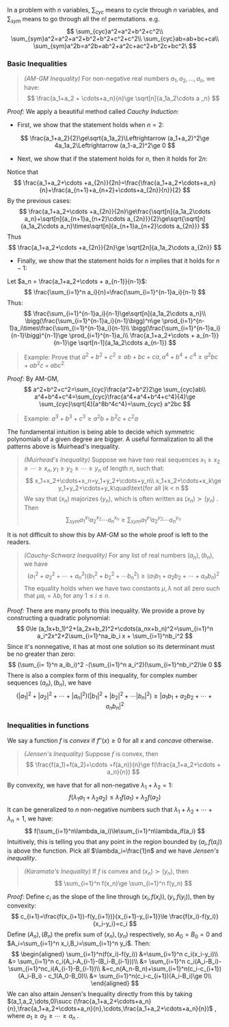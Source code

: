 In a problem with $n$ variables, $\sum_{cyc}$ means to cycle through $n$ variables, and $\sum_{sym}$ means to go through all the $n!$ permutations. e.g.
$$
\sum_{cyc}a^2=a^2+b^2+c^2\\
\sum_{sym}a^2=a^2+a^2+b^2+b^2+c^2+c^2\\
\sum_{cyc}ab=ab+bc+ca\\
\sum_{sym}a^2b=a^2b+ab^2+a^2c+ac^2+b^2c+bc^2\
$$

### Basic Inequalities

> *(AM-GM Inequality)* For non-negative real numbers $a_1,a_2,\dots,a_n$, we have:
> $$
> \frac{a_1+a_2 + \cdots+a_n}{n}\ge \sqrt[n]{a_1a_2\cdots a _n}
> $$

*Proof:* We apply a beautiful method called *Cauchy Induction*:

- First, we show that the statement holds when $n=2$:

$$
\frac{a_1+a_2}{2}\ge\sqrt{a_1a_2}\Leftrightarrow (a_1+a_2)^2\ge 4a_1a_2\Leftrightarrow (a_1-a_2)^2\ge 0
$$

- Next, we show that if the statement holds for $n$, then it holds for $2n$:

Notice that
$$
\frac{a_1+a_2+\cdots +a_{2n}}{2n}=\frac{\frac{a_1+a_2+\cdots+a_n}{n}+\frac{a_{n+1}+a_{n+2}+\cdots+a_{2n}}{n}}{2}
$$
By the previous cases:
$$
\frac{a_1+a_2+\cdots +a_{2n}}{2n}\ge\frac{\sqrt[n]{a_1a_2\cdots a_n}+\sqrt[n]{a_{n+1}a_{n+2}\cdots a_{2n}}}{2}\ge\sqrt{\sqrt[n]{a_1a_2\cdots a_n}\times\sqrt[n]{a_{n+1}a_{n+2}\cdots a_{2n}}}
$$
Thus
$$
\frac{a_1+a_2+\cdots +a_{2n}}{2n}\ge \sqrt[2n]{a_1a_2\cdots a_{2n}}
$$

- Finally, we show that the statement holds for $n$ implies that it holds for $n-1$:

Let $a_n = \frac{a_1+a_2+\cdots + a_{n-1}}{n-1}$:
$$
\frac{\sum_{i=1}^n a_i}{n}=\frac{\sum_{i=1}^{n-1}a_i}{n-1}
$$
Thus:
$$
\frac{\sum_{i=1}^{n-1}a_i}{n-1}\ge\sqrt[n]{a_1a_2\cdots a_n}\\
\bigg(\frac{\sum_{i=1}^{n-1}a_i}{n-1}\bigg)^n\ge \prod_{i=1}^{n-1}a_i\times\frac{\sum_{i=1}^{n-1}a_i}{n-1}\\
\bigg(\frac{\sum_{i=1}^{n-1}a_i}{n-1}\bigg)^{n-1}\ge \prod_{i=1}^{n-1}a_i\\
\frac{a_1+a_2+\cdots + a_{n-1}}{n-1}\ge \sqrt[n-1]{a_1a_2\cdots a_{n-1}}
$$

> Example: Prove that $a^2+b^2+c^2\ge ab+bc+ca,a^4+b^4+c^4\ge a^2bc+ab^2c+abc^2$

*Proof:* By AM-GM,
$$
a^2+b^2+c^2=\sum_{cyc}\frac{a^2+b^2}2\ge \sum_{cyc}ab\\
a^4+b^4+c^4=\sum_{cyc}\frac{a^4+a^4+b^4+c^4}{4}\ge \sum_{cyc}\sqrt[4]{a^8b^4c^4}=\sum_{cyc} a^2bc
$$

> Example: $a^3+b^3+c^3\ge a^2b+b^2c+c^2a$

The fundamental intuition is being able to decide which symmetric polynomials of a given degree are bigger. A useful formalization to all the patterns above is Muirhead's inequality.

> *(Muirhead's Inequality)* Suppose we have two real sequences $x_1\ge x_2\ge\cdots\ge x_n,y_1\ge y_2\ge\cdots\ge y_n$ of length $n$, such that:
> $$
> x_1+x_2+\cdots+x_n=y_1+y_2+\cdots+y_n\\
> x_1+x_2+\cdots+x_k\ge y_1+y_2+\cdots+y_k\quad\text{for all }k < n
> $$
> We say that $(x_n)$ majorizes $(y_n)$, which is often written as $(x_n)\succ(y_n)$ . Then
> $$
> \sum_{sym}a_1^{x_1}a_2^{x_2}\cdots a_n^{x_n}\ge \sum_{sym}a_1^{y_1}a_2^{y_2}\cdots a_n^{y_n}
> $$

It is not difficult to show this by AM-GM so the whole proof is left to the readers.

> *(Cauchy-Schwarz Inequality)* For any list of real numbers $(a_n),(b_n)$, we have
> $$
> (a_1^2+a_2^2+\cdots +a_n^2)(b_1^2+b_2^2+\cdots b_n^2)\ge (a_1b_1+a_2b_2+\cdots+a_nb_n)^2
> $$
> The equality holds when we have two constants $\mu,\lambda$ not all zero such that $\mu a_i=\lambda b_i$ for any $1\le i\le n$.

*Proof:* There are many proofs to this inequality. We provide a prove by constructing a quadratic polynomial:
$$
0\le (a_1x+b_1)^2+(a_2x+b_2)^2+\cdots(a_nx+b_n)^2=\sum_{i=1}^n a_i^2x^2+2\sum_{i=1}^na_ib_i x + \sum_{i=1}^nb_i^2
$$
Since it's nonnegative, it has at most one solution so its determinant must be no greater than zero:
$$
(\sum_{i= 1}^n a_ib_i)^2 -(\sum_{i=1}^n a_i^2)(\sum_{i=1}^nb_i^2)\le 0
$$
There is also a complex form of this inequality, for complex number sequences $(a_n),(b_n)$, we have
$$
(|a_1|^2+|a_2|^2+\cdots +|a_n|^2)(|b_1|^2+|b_2|^2+\cdots |b_n|^2)\ge |a_1b_1+a_2b_2+\cdots +a_nb_n|^2
$$

### Inequalities in functions

We say a function $f$ is *convex* if $f''(x)\ge 0$ for all $x$ and *concave* otherwise.

> *(Jensen's Inequality)* Suppose $f$ is convex, then
> $$
> \frac{f(a_1)+f(a_2)+\cdots +f(a_n)}{n}\ge f(\frac{a_1+a_2+\cdots + a_n}{n})
> $$

By convexity, we have that for all non-negative $\lambda_1+\lambda_2 = 1$:
$$
f(\lambda_1 a_1+\lambda_2a_2)\le \lambda_1f(a_1) +\lambda_2f(a_2)
$$
It can be generalized to $n$ non-negative numbers such that $\lambda_1+\lambda_2+\cdots +\lambda_n = 1$, we have:
$$
f(\sum_{i=1}^n\lambda_ia_i)\le\sum_{i=1}^n\lambda_if(a_i)
$$
Intuitively, this is telling you that any point in the region bounded by $(a_i,f(a_i))$ is above the function. Pick all $\lambda_i=\frac{1}n$ and we have *Jensen's inequality*.

> *(Karamata's Inequality)* If $f$ is convex and $(x_n)\succ (y_n)$, then
> $$
> \sum_{i=1}^n f(x_n)\ge \sum_{i=1}^n f(y_n)
> $$

*Proof:* Define $c_i$ as the slope of the line through $(x_i,f(x_i)),(y_i,f(y_i))$, then by convexity:
$$
c_{i+1}=\frac{f(x_{i+1})-f(y_{i+1})}{x_{i+1}-y_{i+1}}\le \frac{f(x_i)-f(y_i)}{x_i-y_i}=c_i
$$
Define $(A_n),(B_n)$ the prefix sum of $(x_n),(y_n)$ respectively, so $A_0=B_0=0$ and $A_i=\sum_{i=1}^n x_i,B_i=\sum_{i=1}^n y_i$. Then:
$$
\begin{aligned}
\sum_{i=1}^n(f(x_i)-f(y_i)) &=\sum_{i=1}^n c_i(x_i-y_i)\\
&= \sum_{i=1}^n c_i(A_i-A_{i-1}-(B_i-B_{i-1}))\\
&= \sum_{i=1}^n c_i(A_i-B_i)-\sum_{i=1}^nc_i(A_{i-1}-B_{i-1})\\
&=c_n(A_n-B_n)+\sum_{i=1}^n(c_i-c_{i+1})(A_i-B_i) - c_1(A_0-B_0)\\
&= \sum_{i=1}^n(c_i-c_{i+1})(A_i-B_i)\ge 0\\
\end{aligned}
$$
We can also attain Jensen's Inequality directly from this by taking $(a_1,a_2,\dots,0)\succ (\frac{a_1+a_2+\cdots+a_n}{n},\frac{a_1+a_2+\cdots+a_n}{n},\cdots,\frac{a_1+a_2+\cdots+a_n}{n})$ , where $a_1\ge a_2\ge\cdots\ge a_n$ .



